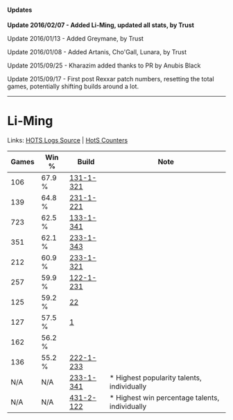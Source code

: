 #### Updates
**Update 2016/02/07 - Added Li-Ming, updated all stats, by Trust**

Update 2016/01/13 - Added Greymane, by Trust

Update 2016/01/08 - Added Artanis, Cho'Gall, Lunara, by Trust

Update 2015/09/25 - Kharazim added thanks to PR by Anubis Black

Update 2015/09/17 - First post Rexxar patch numbers, resetting the total games, potentially shifting builds around a lot.

***

# Li-Ming

Links: [HOTS Logs Source](https://www.hotslogs.com/Sitewide/HeroDetails?Hero=Li-Ming) | [HotS Counters](http://hotscounters.com/#/hero/Li-Ming)

Games  | Win %  | Build     | Note
-----  | -----  | -----     | ----
106    | 67.9 % | [131-1-321](http://www.heroesfire.com/hots/talent-calculator/li-ming#h9ZP) | 
139    | 64.8 % | [231-1-221](http://www.heroesfire.com/hots/talent-calculator/li-ming#kzgr) | 
723    | 62.5 % | [133-1-341](http://www.heroesfire.com/hots/talent-calculator/li-ming#hESD) | 
351    | 62.1 % | [233-1-343](http://www.heroesfire.com/hots/talent-calculator/li-ming#l2bF) | 
212    | 60.9 % | [233-1-321](http://www.heroesfire.com/hots/talent-calculator/li-ming#l2av) | 
257    | 59.9 % | [122-1-231](http://www.heroesfire.com/hots/talent-calculator/li-ming#gpZl) | 
125    | 59.2 % | [22](http://www.heroesfire.com/hots/talent-calculator/li-ming#1w) | 
127    | 57.5 % | [1](http://www.heroesfire.com/hots/talent-calculator/li-ming#B) | 
162    | 56.2 % | [](http://www.heroesfire.com/hots/talent-calculator/li-ming#1) | 
136    | 55.2 % | [222-1-233](http://www.heroesfire.com/hots/talent-calculator/li-ming#kdin) | 
N/A    | N/A    | [233-1-341](http://www.heroesfire.com/hots/talent-calculator/li-ming#l2bD) | * Highest popularity talents, individually
N/A    | N/A    | [431-2-122](http://www.heroesfire.com/hots/talent-calculator/li-ming#scAw) | * Highest win percentage talents, individually

